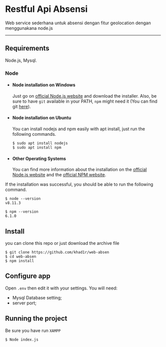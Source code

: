 # Restful Api Absensi

Web service sederhana untuk absensi dengan fitur geolocation dengan menggunakana node.js

---

## Requirements

Node.js, Mysql.

### Node

- #### Node installation on Windows

  Just go on [official Node.js website](https://nodejs.org/) and download the installer.
  Also, be sure to have `git` available in your PATH, `npm` might need it (You can find git [here](https://git-scm.com/)).

- #### Node installation on Ubuntu

  You can install nodejs and npm easily with apt install, just run the following commands.

      $ sudo apt install nodejs
      $ sudo apt install npm

- #### Other Operating Systems
  You can find more information about the installation on the [official Node.js website](https://nodejs.org/) and the [official NPM website](https://npmjs.org/).

If the installation was successful, you should be able to run the following command.

    $ node --version
    v8.11.3

    $ npm --version
    6.1.0

## Install

you can clone this repo or just download the archive file

    $ git clone https://github.com/khad1r/web-absen
    $ cd web-absen
    $ npm install

## Configure app

Open `.env` then edit it with your settings. You will need:

- Mysql Database setting;
- server port;

## Running the project

Be sure you have run `XAMPP`

    $ Node index.js
